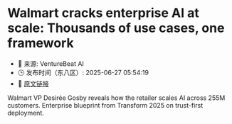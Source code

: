 # Walmart cracks enterprise AI at scale: Thousands of use cases, one framework
- 📅 来源: VentureBeat AI
- 🕒 发布时间（东八区）: 2025-06-27 05:54:19
- 🔗 [原文链接](https://venturebeat.com/ai/walmarts-enterprise-ai-blueprint-trust-engineering-at-scale/)

Walmart VP Desirée Gosby reveals how the retailer scales AI across 255M customers. Enterprise blueprint from Transform 2025 on trust-first deployment.
